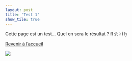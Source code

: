 ```yaml
---
layout: post
title: 'Test 1'
show_tile: true
---
```

<div class="row">

<div class="6u 12u$(small)">
<p>Cette page est un test... Quel en sera le résultat ? ﬂ ﬆ ꜣ  	ı͗ ḫ</p>
<p><a href="https://thlebee.github.io/CoEg_test_forty/" class="button">Revenir à l’accueil</a></p>
  </div>
  
  <div class="6u 12u$(small)"><a href="https://commons.wikimedia.org/wiki/File:Eduard_toda_momia.jpg"><img src="https://upload.wikimedia.org/wikipedia/commons/0/04/Eduard_toda_momia.jpg"></a></div>
  
  </div>
